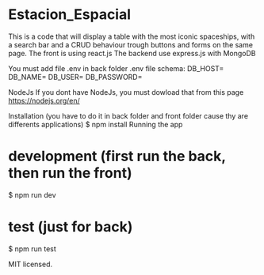 # Estacion_Espacial
This is a code that will display a table with the most iconic spaceships, with a search bar and a CRUD behaviour trough buttons and forms on the same page.
The front is using react.js
The backend use express.js with MongoDB



You must add file .env in back folder
.env file schema:
DB_HOST=
DB_NAME=
DB_USER=
DB_PASSWORD=

NodeJs
If you dont have NodeJs, you must dowload that from this page https://nodejs.org/en/

Installation (you have to do it in back folder and front folder cause thy are differents applications)
$ npm install
Running the app
# development (first run the back, then run the front)
$ npm run dev

# test (just for back)
$ npm run test

MIT licensed.
